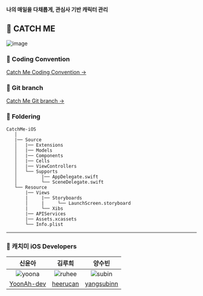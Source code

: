 **나의 매일을 다채롭게, 관심사 기반 캐릭터 관리**
## 🌈 CATCH ME

![image](https://user-images.githubusercontent.com/55099365/124416028-08a59d80-dd91-11eb-9e46-c6d8e262ba1d.png)

### 📕 Coding Convention
[Catch Me Coding Convention →](https://github.com/TeamCatchMe/CatchMe-If-You-iOS/blob/develop/Docs/CodingCovention.md)

### 📗 Git branch
[Catch Me Git branch →](https://github.com/TeamCatchMe/CatchMe-If-You-iOS/blob/develop/Docs/Gitbranch.md)

### 📘 Foldering
```
CatchMe-iOS
   │
   |── Source
   │   |── Extensions
   │   |── Models
   │   |── Components
   │   |── Cells
   │   |── ViewControllers
   │   └── Supports
   │	     |── AppDelegate.swift
   │         └── SceneDelegate.swift
   └── Resource
       |── Views
       |     |── Storyboards
       │     |     └── LaunchScreen.storyboard
       |     └── Xibs
       |── APIServices
       |── Assets.xcassets
       └── Info.plist
```

---
### 🌈 캐치미 iOS Developers
| 신윤아          | 김루희    | 양수빈 |
|:---------------:|:---------:|:-----:|
|![yoona](https://user-images.githubusercontent.com/55099365/125932678-8914c8dc-0ad7-4a79-b771-8a27e5b2f43a.png) |![ruhee](https://user-images.githubusercontent.com/55099365/125932515-66c6a855-1a36-462a-9a95-bab2e26becfe.png)| ![subin](https://user-images.githubusercontent.com/55099365/125932690-edb6b9ad-b251-494b-a4fe-c8b11dc3c590.png)|
|[YoonAh-dev](https://github.com/YoonAh-dev)|[heerucan](https://github.com/heerucan) |[yangsubinn](https://github.com/yangsubinn)|
